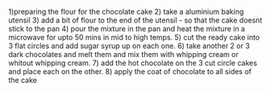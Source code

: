1)preparing the flour for the chocolate cake
2) take a aluminium baking utensil
3) add a bit of flour to the end of the utensil - so that the cake doesnt stick to the pan
4) pour the mixture in the pan and heat the mixture in a microwave for upto 50 mins in mid to high temps.
5) cut the ready cake into 3 flat circles and add sugar syrup up on each one.
6) take another 2 or 3 dark chocolates and melt them and mix them with whipping cream or whitout whipping cream.
7) add the hot chocolate on the 3 cut circle cakes and place each on the other.
8) apply the coat of chocolate to all sides of the cake
